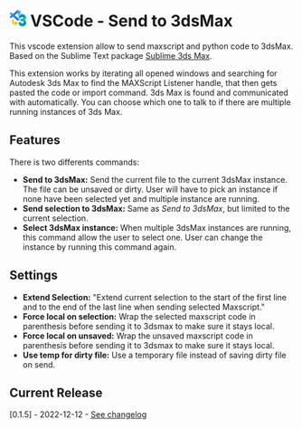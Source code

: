 
# <img src="SendTo3dsMax.png" width="30"/> VSCode - Send to 3dsMax

This vscode extension allow to send maxscript and python code to 3dsMax.  
Based on the Sublime Text package [Sublime 3ds Max](https://github.com/cb109/sublime3dsmax).  

This extension works by iterating all opened windows and searching for Autodesk 3ds Max to find the MAXScript Listener handle, that then gets pasted the code or import command. 3ds Max is found and communicated with automatically. You can choose which one to talk to if there are multiple running instances of 3ds Max.

## Features

There is two differents commands:

- **Send to 3dsMax:** Send the current file to the current 3dsMax instance. The file can be unsaved or dirty. User will have to pick an instance if none have been selected yet and multiple instance are running.
- **Send selection to 3dsMax:** Same as *Send to 3dsMax*, but limited to the current selection.
- **Select 3dsMax instance:** When multiple 3dsMax instances are running, this command allow the user to select one. User can change the instance by running this command again.

## Settings

- **Extend Selection:** "Extend current selection to the start of the first line and to the end of the last line when sending selected Maxscript."
- **Force local on selection:** Wrap the selected maxscript code in parenthesis before sending it to 3dsmax to make sure it stays local.
- **Force local on unsaved:** Wrap the unsaved maxscript code in parenthesis before sending it to 3dsmax to make sure it stays local.
- **Use temp for dirty file:** Use a temporary file instead of saving dirty file on send.

## Current Release

[0.1.5] - 2022-12-12 - [See changelog](https://github.com/Sugz/VSCode-SendTo3dsMax/blob/main/CHANGELOG.md)
